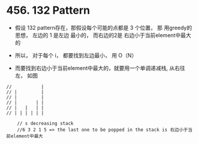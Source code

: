 # 456. 132 Pattern

- 假设 132 pattern存在，那假设每个可能的点都是 3 个位置， 那 用greedy的思想， 左边的 1 是左边 最小的， 而右边的2是 右边小于当前element中最大的

- 所以， 对于每个 i， 都要找到左边最小， 用 O（N）

- 而要找到右边小于当前element中最大的，就要用一个单调递减栈, 从右往左， 如图

```
//           |
// |         |
// |         |
// |       | |
// |   |   | |
// | | | | | |
    
    // s decreasing stack 
    //6 3 2 1 5 => the last one to be popped in the stack is 右边小于当前element中最大
```
